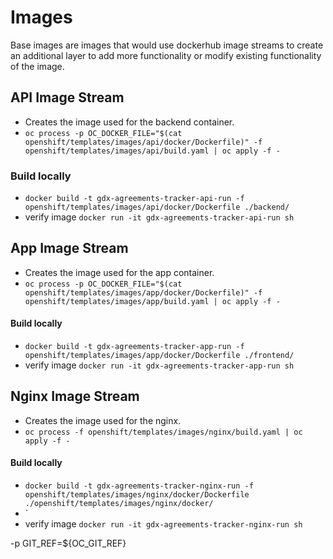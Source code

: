# Images
Base images are images that would use dockerhub image streams to create an additional layer to add more functionality or modify existing functionality of the image.


## API Image Stream
* Creates the image used for the backend container.
* `oc process -p OC_DOCKER_FILE="$(cat openshift/templates/images/api/docker/Dockerfile)" -f openshift/templates/images/api/build.yaml | oc apply -f -`

### Build locally 
* `docker build -t gdx-agreements-tracker-api-run -f openshift/templates/images/api/docker/Dockerfile ./backend/`
* verify image `docker run -it gdx-agreements-tracker-api-run sh`


## App Image Stream
* Creates the image used for the app container.
* `oc process -p OC_DOCKER_FILE="$(cat openshift/templates/images/app/docker/Dockerfile)" -f openshift/templates/images/app/build.yaml | oc apply -f -`

#### Build locally 
* `docker build -t gdx-agreements-tracker-app-run -f openshift/templates/images/app/docker/Dockerfile ./frontend/`
* verify image `docker run -it gdx-agreements-tracker-app-run sh`


## Nginx Image Stream
* Creates the image used for the nginx.
* `oc process -f openshift/templates/images/nginx/build.yaml | oc apply -f -`

#### Build locally 
* `docker build -t gdx-agreements-tracker-nginx-run -f openshift/templates/images/nginx/docker/Dockerfile ./openshift/templates/images/nginx/docker/`
* `
* verify image `docker run -it gdx-agreements-tracker-nginx-run sh`


-p GIT_REF=${OC_GIT_REF}